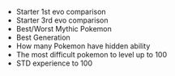[//]: # "- Quantity of pokemon increased from gen to gen"
[//]: # "- Radar chart but with worst and best pkmn"
[//]: # "- Pokekon quantity filtered by type"
[//]: # "- Avg stats for each generation compared to the others"
[//]: # "- Lightest pokemon"
[//]: # "- Heaviest Pokemon"
[//]: # "- Fastest Pokemon"
[//]: # "- Tallest Pokemon"
[//]: # "- Smallest Pokemon"
[//]: # "- Compare Best and Worse Pokemon per Generation "
[//]: # (Best/Worst Legendary Pokemon)
[//]: # (- Best/Worst "Normal Pokemon")


- Starter 1st evo comparison
- Starter 3rd evo comparison
- Best/Worst Mythic Pokemon
- Best Generation
- How many Pokemon have hidden ability
- The most difficult pokemon to level up to 100
- STD experience to 100
